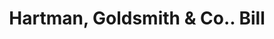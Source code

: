 ---
doi: 10.7916/D89C88HP
date_other: '1900'
date_other_textual: 1900-1909
form: printed ephemera
genre:
- Invoices
name:
- Hartman, Goldsmith & Co.
object_in_context_url: https://biggert.cul.columbia.edu/items/view/ave_biggert_01015
subject_hierarchical_geographic:
- New York, New York, United States
subject_name:
- Hartman, Goldsmith & Co.
title: Hartman, Goldsmith & Co.. Bill
sort_title: Hartman, Goldsmith & Co.. Bill
call_number: ave_biggert_01015
coordinates:
- 40.71277777777778,-74.00583333333333
pid: ave_biggert_01015
identifiers: ave_biggert_01015
thumbnail: https://derivativo-1.library.columbia.edu/iiif/2/ldpd:344284/full/!256,256/0/native.jpg
permalink: /biggert/ave_biggert_01015/
layout: iiif-image-page
---